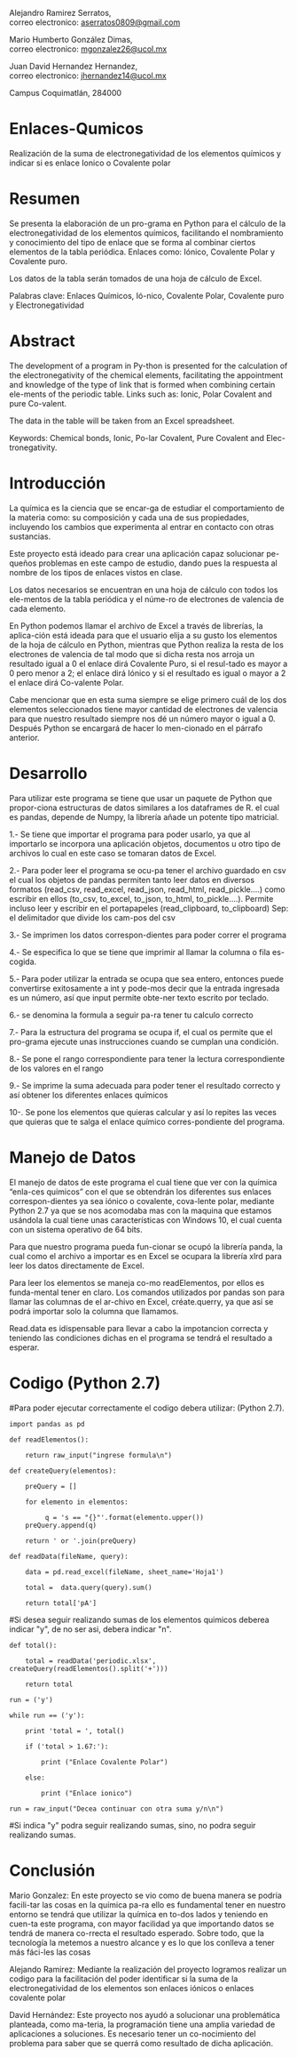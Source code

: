 Alejandro Ramirez Serratos,   
    correo electronico: aserratos0809@gmail.com 
    
Mario Humberto González Dimas,  
    correo electronico: mgonzalez26@ucol.mx

Juan David Hernandez Hernandez,  
    correo electronico: jhernandez14@ucol.mx

Campus Coquimatlán, 284000

# Enlaces-Qumicos

Realización de la suma de electronegatividad de los elementos químicos y indicar si es enlace Ionico o Covalente polar 

# Resumen   

Se presenta la elaboración de un pro-grama en Python para el cálculo de  la electronegatividad de los elementos químicos, facilitando el nombramiento y conocimiento del tipo de enlace que se forma al combinar ciertos elementos de la tabla periódica. Enlaces como: Iónico, Covalente Polar y Covalente puro.

Los datos de la tabla serán tomados de una hoja de cálculo de Excel.  

Palabras clave: Enlaces Químicos, Ió-nico, Covalente Polar, Covalente puro y Electronegatividad

# Abstract 

The development of a program in Py-thon is presented for the calculation of the electronegativity of the chemical elements, facilitating the appointment and knowledge of the type of link that is formed when combining certain ele-ments of the periodic table. Links such as: Ionic, Polar Covalent and pure Co-valent.

The data in the table will be taken from an Excel spreadsheet.

Keywords: Chemical bonds, Ionic, Po-lar Covalent, Pure Covalent and Elec-tronegativity.

# Introducción

La química es la ciencia que se encar-ga de estudiar el comportamiento de la materia como: su composición y cada una de sus propiedades, incluyendo los cambios que experimenta al entrar en contacto con otras sustancias.

Este proyecto está ideado para crear una aplicación capaz solucionar pe-queños problemas en este campo de estudio, dando pues la respuesta al nombre de los tipos de enlaces vistos en clase.

Los datos necesarios se encuentran en una hoja de cálculo con todos los ele-mentos de la tabla periódica y el núme-ro de electrones de valencia de cada elemento.

En Python podemos llamar el archivo de Excel a través de librerías, la aplica-ción está ideada para que el usuario elija a su gusto los elementos de la hoja de cálculo en Python, mientras que Python realiza la resta de los electrones de valencia de tal modo que si dicha resta nos arroja un resultado igual a 0 el enlace dirá Covalente Puro, si el resul-tado es mayor a 0 pero menor a 2; el enlace dirá Iónico y si el resultado es igual o mayor a 2 el enlace dirá Co-valente Polar.

Cabe mencionar que en esta suma siempre se elige primero cuál de los dos elementos seleccionados tiene mayor cantidad de electrones de valencia para que nuestro resultado siempre nos dé un número mayor o igual a 0. Después Python se encargará de hacer lo men-cionado en el párrafo anterior.

# Desarrollo

Para utilizar este programa se tiene que usar un paquete de Python que propor-ciona estructuras de datos similares a los dataframes de R. el cual es pandas, depende de Numpy, la librería añade un potente tipo matricial.

1.- Se tiene que importar el programa para poder usarlo, ya que al importarlo se incorpora una aplicación objetos, documentos u otro tipo de archivos lo cual en este caso se tomaran datos de Excel.

2.- Para poder leer el programa se ocu-pa tener el archivo guardado en csv el cual los objetos de pandas permiten tanto leer datos en diversos formatos (read_csv, read_excel, read_json, read_html, read_pickle….) como escribir en ellos (to_csv, to_excel, to_json, to_html, to_pickle….). Permite incluso leer y escribir en el portapapeles (read_clipboard, to_clipboard)
Sep: el delimitador que divide los cam-pos del csv

3.- Se imprimen los datos correspon-dientes para poder correr el programa

4.- Se especifica lo que se tiene que imprimir al llamar la columna o fila es-cogida.

5.- Para poder utilizar la entrada se ocupa que sea entero, entonces puede convertirse exitosamente a int y pode-mos decir que la entrada ingresada es un número, así que input permite obte-ner texto escrito por teclado.

6.- se denomina la formula a seguir pa-ra tener tu calculo correcto 

7.- Para la estructura del programa se ocupa if, el cual os permite que el pro-grama ejecute unas instrucciones cuando se cumplan una condición.

8.- Se pone el rango correspondiente para tener la lectura correspondiente de los valores en el rango 

9.- Se imprime la suma adecuada para poder tener el resultado correcto y así obtener los diferentes enlaces químicos

10-. Se pone los elementos que quieras calcular y así lo repites las veces que quieras que te salga el enlace químico corres-pondiente del programa.

# Manejo de Datos

El manejo de datos de este programa el cual tiene que ver con la química “enla-ces químicos” con el que se obtendrán los diferentes sus enlaces correspon-dientes ya sea iónico o covalente, cova-lente polar, mediante Python 2.7 ya que se nos acomodaba mas con la maquina que estamos usándola la cual tiene unas características con Windows 10, el cual cuenta con un sistema operativo de 64 bits.

Para que nuestro programa pueda fun-cionar se ocupó la librería panda, la cual como el archivo a importar es en Excel se ocupara la librería xlrd para leer los datos directamente de Excel.

Para leer los elementos se maneja co-mo readElementos, por ellos es funda-mental tener en claro.
Los comandos utilizados por pandas son para llamar las columnas de el ar-chivo en Excel, créate.querry, ya que así se podrá importar solo la columna que llamamos.

Read.data es idispensable para llevar a cabo la impotancion correcta y teniendo las condiciones dichas en el programa se tendrá el resultado a esperar.

# Codigo (Python 2.7)

#Para poder ejecutar correctamente el codigo debera utilizar: (Python 2.7).

    import pandas as pd

    def readElementos():

        return raw_input("ingrese formula\n")

    def createQuery(elementos):

        preQuery = []
    
        for elemento in elementos:
    
             q = 's == "{}"'.format(elemento.upper())
        preQuery.append(q)
        
        return ' or '.join(preQuery)

    def readData(fileName, query):

        data = pd.read_excel(fileName, sheet_name='Hoja1')
    
        total =  data.query(query).sum()
    
        return total['pA']
    
#Si desea seguir realizando sumas de los elementos quimicos deberea indicar "y", de no ser asi, debera indicar "n".

    def total():

        total = readData('periodic.xlsx', createQuery(readElementos().split('+')))
        
        return total

    run = ('y')

    while run == ('y'):

        print 'total = ', total()
    
        if ('total > 1.67:'):
    
            print ("Enlace Covalente Polar")
        
        else:
    
            print ("Enlace ionico")
        
    run = raw_input("Decea continuar con otra suma y/n\n")

#Si indica "y" podra seguir realizando sumas, sino, no podra seguir realizando sumas.
 
# Conclusión

Mario Gonzalez:
En este proyecto se vio como de buena manera se podría facili-tar las cosas en la química pa-ra ello es fundamental tener en nuestro entorno se tendrá que utilizar la química en to-dos lados y teniendo en cuen-ta este programa, con mayor facilidad ya que importando datos se tendrá de manera co-rrecta el resultado esperado. Sobre todo, que la tecnología la metemos a nuestro alcance y es lo 
que los conlleva a tener más fáci-les las cosas 

Alejando Ramirez:
Mediante la realización del proyecto logramos realizar un codigo para la facilitación del poder identificar si la suma de la electronegatividad de los elementos son enlaces iónicos o enlaces covalente polar

David Hernández:
Este proyecto nos ayudó a solucionar una problemática planteada, como ma-teria, la programación tiene una amplia variedad de aplicaciones a soluciones. Es necesario tener un co-nocimiento del problema para saber que se querrá como resultado de dicha aplicación.
